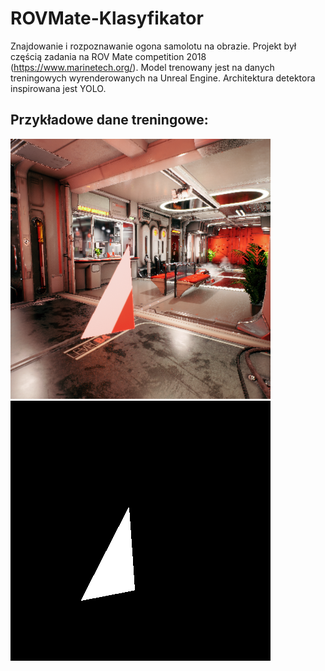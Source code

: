 # ROVMate-Klasyfikator
Znajdowanie i rozpoznawanie ogona samolotu na obrazie. Projekt był częścią zadania na ROV Mate competition 2018 (https://www.marinetech.org/). Model trenowany jest na danych treningowych wyrenderowanych na Unreal Engine. Architektura detektora inspirowana jest YOLO.
## Przykładowe dane treningowe:
![Wyrenderowany](przykladowe_obrazy/render.png) ![Segmentacja](przykladowe_obrazy/segment.png)
